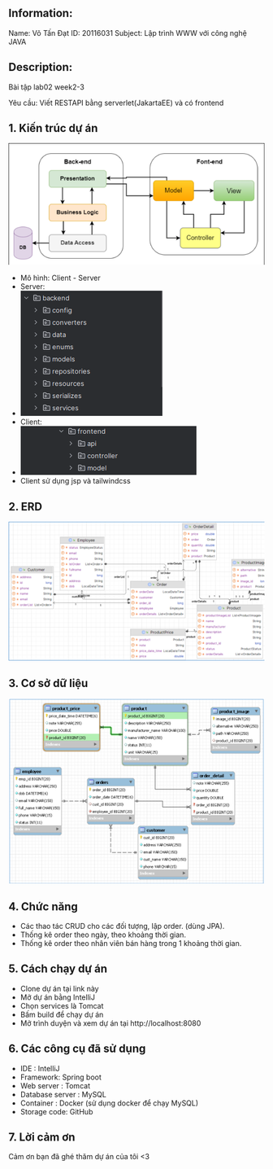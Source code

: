 ## Information:

Name: Võ Tấn Đạt
ID: 20116031
Subject: Lập trình WWW với công nghệ JAVA

## Description:

Bài tập lab02 week2-3

Yêu cầu: Viết RESTAPI bằng serverlet(JakartaEE) và có frontend

## 1. Kiến trúc dự án

![Alt text](./images/kientruc.png)

- Mô hình: Client - Server
- Server: 
- ![img.png](images/backend.png)
- Client: 
- ![img.png](images/frontend.png)
- Client sử dụng jsp và tailwindcss
## 2. ERD
![img_1.png](images/erd.png)
## 3. Cơ sở dữ liệu

![Alt text](./images/csdl.png)

## 4. Chức năng

- Các thao tác CRUD cho các đối tượng, lập order. (dùng JPA).
- Thống kê order theo ngày, theo khoảng thời gian.
- Thống kê order theo nhân viên bán hàng trong 1 khoảng thời gian.

## 5. Cách chạy dự án

- Clone dự án tại link này
- Mở dự án bằng IntelliJ
- Chọn services là Tomcat
- Bấm build để chạy dự án
- Mở trình duyện và xem dự án tại http://localhost:8080

## 6. Các công cụ đã sử dụng

- IDE : IntelliJ
-  Framework: Spring boot
- Web server : Tomcat
- Database server : MySQL
- Container : Docker (sử dụng docker để chạy MySQL)
- Storage code: GitHub

## 7. Lời cảm ơn

Cảm ơn bạn đã ghé thăm dự án của tôi <3
